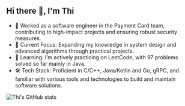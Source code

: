 ## Hi there 👋, I'm Thi

- 💼 Worked as a software engineer in the Payment Card team, contributing to high-impact projects and ensuring robust security measures.
- 🔭 Current Focus: Expanding my knowledge in system design and advanced algorithms through practical projects.
- 🌱 Learning: I’m actively practicing on LeetCode, with 97 problems solved so far mainly in Java.
- 🛠  Tech Stack: Proficient in C/C++, Java/Kotlin and Go, gRPC, and familiar with various tools and technologies to build and maintain software solutions.

![Thi's GitHub stats](https://github-readme-stats.vercel.app/api?username=thiquach&hide=contribs,prs)
<!--
**thiquach/thiquach** is a ✨ _special_ ✨ repository because its `README.md` (this file) appears on your GitHub profile.
